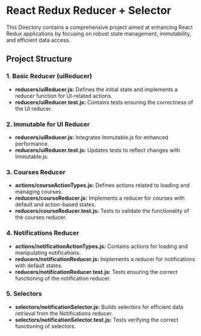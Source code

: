 # React Redux Reducer + Selector
This Directory contains a comprehensive project aimed at enhancing React Redux applications by focusing on robust state management, immutability, and efficient data access.

## Project Structure
### 1. Basic Reducer (uiReducer)
- **reducers/uiReducer.js:** Defines the initial state and implements a reducer function for UI-related actions.
- **reducers/uiReducer.test.js:** Contains tests ensuring the correctness of the UI reducer.
### 2. Immutable for UI Reducer
- **reducers/uiReducer.js:** Integrates Immutable.js for enhanced performance.
- **reducers/uiReducer.test.js:** Updates tests to reflect changes with Immutable.js.
### 3. Courses Reducer
- **actions/courseActionTypes.js:** Defines actions related to loading and managing courses.
- **reducers/courseReducer.js:** Implements a reducer for courses with default and action-based states.
- **reducers/courseReducer.test.js:** Tests to validate the functionality of the courses reducer.
### 4. Notifications Reducer
- **actions/notificationActionTypes.js:** Contains actions for loading and manipulating notifications.
- **reducers/notificationReducer.js:** Implements a reducer for notifications with default states.
- **reducers/notificationReducer.test.js:** Tests ensuring the correct functioning of the notification reducer.
### 5. Selectors
- **selectors/notificationSelector.js:** Builds selectors for efficient data retrieval from the Notifications reducer.
- **selectors/notificationSelector.test.js:** Tests verifying the correct functioning of selectors.
